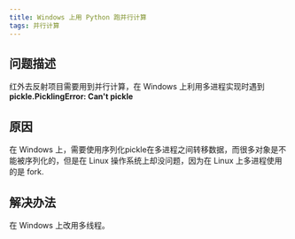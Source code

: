 ```yaml
---
title: Windows 上用 Python 跑并行计算
tags: 并行计算
---
```


## 问题描述
红外去反射项目需要用到并行计算，在 Windows 上利用多进程实现时遇到 **pickle.PicklingError: Can't pickle**
<!--more-->

## 原因
在 Windows 上，需要使用序列化pickle在多进程之间转移数据，而很多对象是不能被序列化的，但是在 Linux 操作系统上却没问题，因为在 Linux 上多进程使用的是 fork.

## 解决办法
在 Windows 上改用多线程。